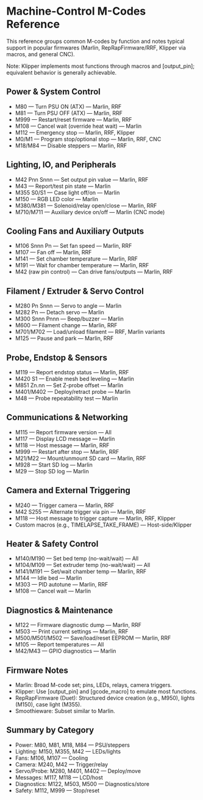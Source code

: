 # Machine-Control M-Codes Reference

This reference groups common M-codes by function and notes typical support in popular firmwares (Marlin, RepRapFirmware/RRF, Klipper via macros, and general CNC).

Note: Klipper implements most functions through macros and [output_pin]; equivalent behavior is generally achievable.

## Power & System Control

- M80 — Turn PSU ON (ATX) — Marlin, RRF
- M81 — Turn PSU OFF (ATX) — Marlin, RRF
- M999 — Restart/reset firmware — Marlin, RRF
- M108 — Cancel wait (override heat wait) — Marlin
- M112 — Emergency stop — Marlin, RRF, Klipper
- M0/M1 — Program stop/optional stop — Marlin, RRF, CNC
- M18/M84 — Disable steppers — Marlin, RRF

## Lighting, IO, and Peripherals

- M42 Pnn Snnn — Set output pin value — Marlin, RRF
- M43 — Report/test pin state — Marlin
- M355 S0/S1 — Case light off/on — Marlin
- M150 — RGB LED color — Marlin
- M380/M381 — Solenoid/relay open/close — Marlin, RRF
- M710/M711 — Auxiliary device on/off — Marlin (CNC mode)

## Cooling Fans and Auxiliary Outputs

- M106 Snnn Pn — Set fan speed — Marlin, RRF
- M107 — Fan off — Marlin, RRF
- M141 — Set chamber temperature — Marlin, RRF
- M191 — Wait for chamber temperature — Marlin, RRF
- M42 (raw pin control) — Can drive fans/outputs — Marlin, RRF

## Filament / Extruder & Servo Control

- M280 Pn Snnn — Servo to angle — Marlin
- M282 Pn — Detach servo — Marlin
- M300 Snnn Pnnn — Beep/buzzer — Marlin
- M600 — Filament change — Marlin, RRF
- M701/M702 — Load/unload filament — RRF, Marlin variants
- M125 — Pause and park — Marlin, RRF

## Probe, Endstop & Sensors

- M119 — Report endstop status — Marlin, RRF
- M420 S1 — Enable mesh bed leveling — Marlin
- M851 Zn.nn — Set Z-probe offset — Marlin
- M401/M402 — Deploy/retract probe — Marlin
- M48 — Probe repeatability test — Marlin

## Communications & Networking

- M115 — Report firmware version — All
- M117 — Display LCD message — Marlin
- M118 — Host message — Marlin, RRF
- M999 — Restart after stop — Marlin, RRF
- M21/M22 — Mount/unmount SD card — Marlin, RRF
- M928 — Start SD log — Marlin
- M29 — Stop SD log — Marlin

## Camera and External Triggering

- M240 — Trigger camera — Marlin, RRF
- M42 S255 — Alternate trigger via pin — Marlin, RRF
- M118 — Host message to trigger capture — Marlin, RRF, Klipper
- Custom macros (e.g., TIMELAPSE_TAKE_FRAME) — Host-side/Klipper

## Heater & Safety Control

- M140/M190 — Set bed temp (no-wait/wait) — All
- M104/M109 — Set extruder temp (no-wait/wait) — All
- M141/M191 — Set/wait chamber temp — Marlin, RRF
- M144 — Idle bed — Marlin
- M303 — PID autotune — Marlin, RRF
- M108 — Cancel wait — Marlin

## Diagnostics & Maintenance

- M122 — Firmware diagnostic dump — Marlin, RRF
- M503 — Print current settings — Marlin, RRF
- M500/M501/M502 — Save/load/reset EEPROM — Marlin, RRF
- M105 — Report temperatures — All
- M42/M43 — GPIO diagnostics — Marlin

## Firmware Notes

- Marlin: Broad M-code set; pins, LEDs, relays, camera triggers.
- Klipper: Use [output_pin] and [gcode_macro] to emulate most functions.
- RepRapFirmware (Duet): Structured device creation (e.g., M950), lights (M150), case light (M355).
- Smoothieware: Subset similar to Marlin.

## Summary by Category

- Power: M80, M81, M18, M84 — PSU/steppers
- Lighting: M150, M355, M42 — LEDs/lights
- Fans: M106, M107 — Cooling
- Camera: M240, M42 — Trigger/relay
- Servo/Probe: M280, M401, M402 — Deploy/move
- Messages: M117, M118 — LCD/host
- Diagnostics: M122, M503, M500 — Diagnostics/store
- Safety: M112, M999 — Stop/reset

